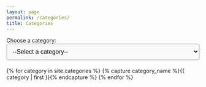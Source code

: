 ```yaml
---
layout: page
permalink: /categories/
title: Categories
---
```


<style>
  /* Styling the dropdown */
  #category-select {
    width: 100%;
    padding: 10px;
    font-size: 16px;
    border: 2px solid #ccc;
    border-radius: 5px;
    background-color: #f9f9f9;
    margin-bottom: 20px;
    box-shadow: 0 2px 5px rgba(0, 0, 0, 0.1);
  }

  /* Styling the category content */
  .category-content {
    margin-top: 20px;
    padding: 15px;
    border: 1px solid #e1e1e1;
    border-radius: 5px;
    background-color: #ffffff;
    box-shadow: 0 2px 10px rgba(0, 0, 0, 0.05);
  }

  /* Styling the category titles */
  .category-head {
    font-size: 22px;
    font-weight: bold;
    margin-bottom: 10px;
    color: #333;
  }

  /* Styling the post titles */
  .archive-item h4 {
    font-size: 18px;
    margin: 5px 0;
    color: #0073e6;
  }

  .archive-item h4 a {
    text-decoration: none;
  }

  .archive-item h4 a:hover {
    text-decoration: underline;
  }
</style>

<div id="archives">
  <label for="category-select">Choose a category:</label>
  <select id="category-select" onchange="location = this.value;">
    <option value="">--Select a category--</option>
    {% for category in site.categories %}
      {% capture category_name %}{{ category | first }}{% endcapture %}
      <option value="#{{ category_name | slugize }}">
        {{ category_name }} ({{ site.categories[category_name].size }})
      </option>
    {% endfor %}
  </select>

  <div id="category-list">
    {% for category in site.categories %}
      {% capture category_name %}{{ category | first }}{% endcapture %}
      <div id="{{ category_name | slugize }}" style="display:none;" class="category-content">
        <h3 class="category-head">{{ category_name }} ({{ site.categories[category_name].size }})</h3>
        <a name="{{ category_name | slugize }}"></a>
        {% for post in site.categories[category_name] %}
        <article class="archive-item">
          <h4><a href="{{ site.baseurl }}{{ post.url }}">{% if post.title and post.title != "" %}{{post.title}}{% else %}{{post.excerpt |strip_html}}{%endif%}</a></h4>
        </article>
        {% endfor %}
      </div>
    {% endfor %}
  </div>
</div>

<script>
  // JavaScript to show selected category
  document.getElementById('category-select').addEventListener('change', function() {
    var selectedCategory = this.value;
    var contents = document.querySelectorAll('.category-content');
    contents.forEach(function(content) {
      content.style.display = 'none';
    });
    if (selectedCategory) {
      document.querySelector(selectedCategory).style.display = 'block';
    }
  });
</script>
